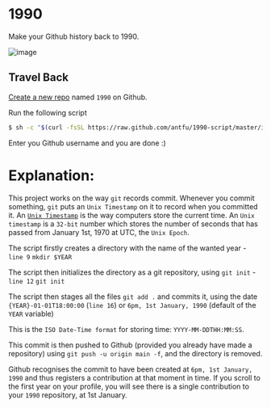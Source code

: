 # 1990

Make your Github history back to 1990.

![image](https://user-images.githubusercontent.com/11247099/89427797-38f24f80-d76e-11ea-84fa-ab5642751792.png)

## Travel Back

[Create a new repo](https://github.com/new) named `1990` on Github.

Run the following script

```bash
$ sh -c "$(curl -fsSL https://raw.github.com/antfu/1990-script/master/index.sh)"
```

Enter you Github username and you are done :)

# Explanation:
This project works on the way `git` records commit. Whenever you commit something, `git` puts an `Unix Timestamp` on it to record when you committed it. An [`Unix Timestamp`](https://www.unixtimestamp.com/) is the way computers store the current time. An `Unix timestamp` is a `32-bit` number which stores the number of seconds that has passed from January 1st, 1970 at UTC, the `Unix Epoch`.

The script firstly creates a directory with the name of the wanted year - `line 9` `mkdir $YEAR`

The script then initializes the directory as a git repository, using `git init` - `line 12` `git init`

The script then stages all the files `git add .` and commits it, using the date `{YEAR}-01-01T18:00:00` (`line 16`) or `6pm, 1st January, 1990` (default of the `YEAR` variable)

This is the `ISO Date-Time format` for storing time: `YYYY-MM-DDTHH:MM:SS`.

This commit is then pushed to Github (provided you already have made a repository) using `git push -u origin main -f`, and the directory is removed.

Github recognises the commit to have been created at `6pm, 1st January, 1990` and thus registers a contribution at that moment in time. If you scroll to the first year on your profile, you will see there is a single contribution to your `1990` repository, at 1st January.
